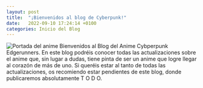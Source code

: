```yaml
---
layout: post
title:  "¡Bienvenidos al blog de Cyberpunk!"
date:   2022-09-10 17:24:14 +0100
categories: Inicio del Blog
---
```

<img src="https://pics.filmaffinity.com/Cyberpunk_Edgerunners_Serie_de_TV-911681623-large.jpg" alt="Portada del anime">
Bienvenidos al Blog del Anime Cybperpunk Edgerunners. En este blog podréis conocer todas las actualizaciones sobre el anime que, sin lugar a dudas, tiene pinta de ser un anime que logre llegar al corazón de más de uno. Si queréis estar al tanto de todas las actualizaciones, os recomiendo estar pendientes de este blog, donde publicaremos absolutamente T O D O. 
